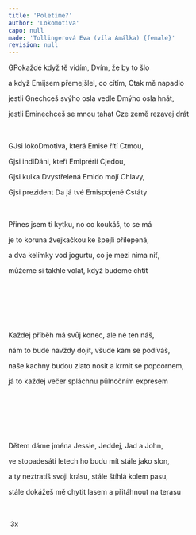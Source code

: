 ```yaml
---
title: 'Poletíme?'
author: 'Lokomotiva'
capo: null
made: 'Tollingerová Eva (víla Amálka) {female}'
revision: null
---
```


<verse number="1:"></verse><wrapper><chord>G</chord></wrapper>Pokaždé když tě vidím, <wrapper><chord>D</chord></wrapper>vím, že by to šlo<br>

a když <wrapper><chord>Emi</chord></wrapper>jsem přemejšlel, co cítím, <wrapper><chord>C</chord></wrapper>tak mě napadlo<br>

jestli <wrapper><chord>G</chord></wrapper>nechceš svýho osla vedle <wrapper><chord>D</chord></wrapper>mýho osla hnát,<br>

jestli <wrapper><chord>Emi</chord></wrapper>nechceš se mnou tahat <wrapper><chord>C</chord></wrapper>ze země rezavej drát<br><br><br>


<verse number="R:"></verse><wrapper><chord>G</chord></wrapper>Jsi loko<wrapper><chord>D</chord></wrapper>motiva, která <wrapper><chord>Emi</chord></wrapper>se řítí <wrapper><chord>C</chord></wrapper>tmou,<br>

<wrapper><chord>G</chord></wrapper>jsi indi<wrapper><chord>D</chord></wrapper>áni, kteří <wrapper><chord>Emi</chord></wrapper>prérií <wrapper><chord>C</chord></wrapper>jedou,<br>

<wrapper><chord>G</chord></wrapper>jsi kulka <wrapper><chord>D</chord></wrapper>vystřelená <wrapper><chord>Emi</chord></wrapper>do mojí <wrapper><chord>C</chord></wrapper>hlavy,<br>

<wrapper><chord>G</chord></wrapper>jsi prezident <wrapper><chord>D</chord></wrapper>a já tvé <wrapper><chord>Emi</chord></wrapper>spojené <wrapper><chord>C</chord></wrapper>státy<br><br><br>


<verse number="2:"></verse>Přines jsem ti kytku, no co koukáš, to se má<br>

je to koruna žvejkačkou ke špejli přilepená,<br>

a dva kelímky vod jogurtu, co je mezi nima niť,<br>

můžeme si takhle volat, když budeme chtít<br><br><br>

<verse number="R:"></verse><br><br><br>


<verse number="3:"></verse>Každej příběh má svůj konec, ale né ten náš,<br>

nám to bude navždy dojit, všude kam se podíváš,<br>

naše kachny budou zlato nosit a krmit se popcornem,<br>

já to každej večer spláchnu půlnočním expresem<br><br><br>


<verse number="R:"></verse><br><br><br>



<verse number="4:"></verse>Dětem dáme jména Jessie, Jeddej, Jad a John,<br>

ve stopadesáti letech ho budu mít stále jako slon,<br>

a ty neztratíš svoji krásu, stále štíhlá kolem pasu,<br>

stále dokážeš mě chytit lasem a přitáhnout na terasu<br><br><br>


<verse number="R:"></verse>&nbsp;3x